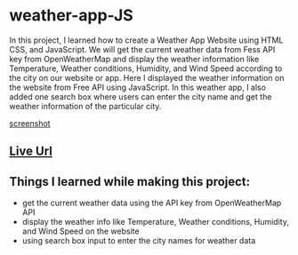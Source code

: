 # weather-app-JS

In this project, I learned how to create a Weather App Website using HTML CSS, and JavaScript. We will get the current weather data from Fess API key from OpenWeatherMap
and display the weather information like Temperature,  Weather conditions, Humidity, and Wind Speed according to the city on our website or app.
Here I displayed the weather information on the website from Free API using JavaScript.
In this weather app, I also added one search box where users can enter the city name and get the weather information of the particular city.

[screenshot](Screenshots\screencapture-weather-app.png)

## [Live Url]()

## Things I learned while making this project: 
- get the current weather data using the API key from OpenWeatherMap API
- display the weather info like Temperature,  Weather conditions, Humidity, and Wind Speed on the website
- using search box input to enter the city names for weather data
